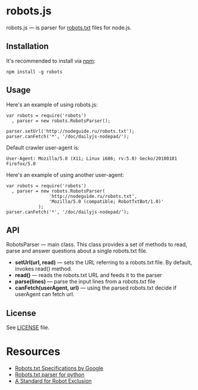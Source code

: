 robots.js
=========

robots.js — is parser for [robots.txt](www.robotstxt.org) files for node.js.

Installation
------------

It's recommended to install via [npm](https://github.com/isaacs/npm/):

    npm install -g robots

Usage
-----

Here's an example of using robots.js:

    var robots = require('robots')
      , parser = new robots.RobotsParser();

    parser.setUrl('http://nodeguide.ru/robots.txt');
    parser.canFetch('*', '/doc/dailyjs-nodepad/');

Default crawler user-agent is:

    User-Agent: Mozilla/5.0 (X11; Linux i686; rv:5.0) Gecko/20100101 Firefox/5.0

Here's an example of using another user-agent:

    var robots = require('robots')
      , parser = new robots.RobotsParser(
                    'http://nodeguide.ru/robots.txt',
                    'Mozilla/5.0 (compatible; RobotTxtBot/1.0)'
                );
    parser.canFetch('*', '/doc/dailyjs-nodepad/');

API
---

RobotsParser — main class. This class provides a set of methods to read,
parse and answer questions about a single robots.txt file.

  * **setUrl(url, read)** — sets the URL referring to a robots.txt file.
    By default, invokes read() method.
  * **read()** — reads the robots.txt URL and feeds it to the parser
  * **parse(lines)** — parse the input lines from a robots.txt file
  * **canFetch(userAgent, url)** — using the parsed robots.txt decide if
    userAgent can fetch url.

License
-------

See [LICENSE](https://github.com/ekalinin/robots.js/blob/master/LICENSE)
file.


Resources
=========

  * [Robots.txt Specifications by Google](http://code.google.com/web/controlcrawlindex/docs/robots_txt.html)
  * [Robots.txt parser for python](http://docs.python.org/library/robotparser.html)
  * [A Standard for Robot Exclusion](http://www.robotstxt.org/orig.html)
